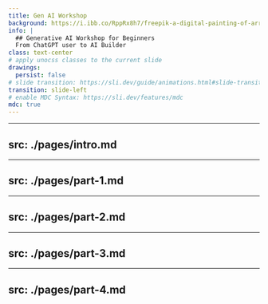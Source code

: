 ```yaml
---
title: Gen AI Workshop
background: https://i.ibb.co/RppRx8h7/freepik-a-digital-painting-of-arrow-keys-emerging-from-a-c-3503.png
info: |
  ## Generative AI Workshop for Beginners
  From ChatGPT user to AI Builder
class: text-center
# apply unocss classes to the current slide
drawings:
  persist: false
# slide transition: https://sli.dev/guide/animations.html#slide-transitions
transition: slide-left
# enable MDC Syntax: https://sli.dev/features/mdc
mdc: true
---
```


---
src: ./pages/intro.md
---

---
src: ./pages/part-1.md
---

---
src: ./pages/part-2.md
---

---
src: ./pages/part-3.md
---

---
src: ./pages/part-4.md
---
